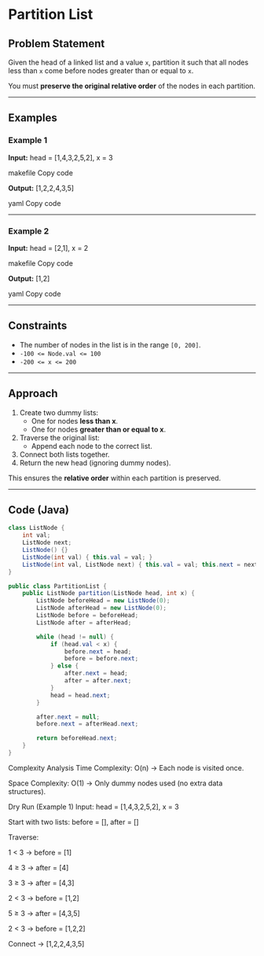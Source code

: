 # Partition List

## Problem Statement
Given the head of a linked list and a value `x`, partition it such that all nodes less than `x` come before nodes greater than or equal to `x`.  

You must **preserve the original relative order** of the nodes in each partition.

---

## Examples

### Example 1
**Input:**
head = [1,4,3,2,5,2], x = 3

makefile
Copy code

**Output:**
[1,2,2,4,3,5]

yaml
Copy code

---

### Example 2
**Input:**
head = [2,1], x = 2

makefile
Copy code

**Output:**
[1,2]

yaml
Copy code

---

## Constraints
- The number of nodes in the list is in the range `[0, 200]`.
- `-100 <= Node.val <= 100`
- `-200 <= x <= 200`

---

## Approach
1. Create two dummy lists:
   - One for nodes **less than x**.
   - One for nodes **greater than or equal to x**.
2. Traverse the original list:
   - Append each node to the correct list.
3. Connect both lists together.
4. Return the new head (ignoring dummy nodes).

This ensures the **relative order** within each partition is preserved.

---

## Code (Java)

```java
class ListNode {
    int val;
    ListNode next;
    ListNode() {}
    ListNode(int val) { this.val = val; }
    ListNode(int val, ListNode next) { this.val = val; this.next = next; }
}

public class PartitionList {
    public ListNode partition(ListNode head, int x) {
        ListNode beforeHead = new ListNode(0);
        ListNode afterHead = new ListNode(0);
        ListNode before = beforeHead;
        ListNode after = afterHead;

        while (head != null) {
            if (head.val < x) {
                before.next = head;
                before = before.next;
            } else {
                after.next = head;
                after = after.next;
            }
            head = head.next;
        }

        after.next = null;  
        before.next = afterHead.next;

        return beforeHead.next;
    }
}
```
Complexity Analysis
Time Complexity: O(n) → Each node is visited once.

Space Complexity: O(1) → Only dummy nodes used (no extra data structures).

Dry Run (Example 1)
Input: head = [1,4,3,2,5,2], x = 3

Start with two lists: before = [], after = []

Traverse:

1 < 3 → before = [1]

4 ≥ 3 → after = [4]

3 ≥ 3 → after = [4,3]

2 < 3 → before = [1,2]

5 ≥ 3 → after = [4,3,5]

2 < 3 → before = [1,2,2]

Connect → [1,2,2,4,3,5]